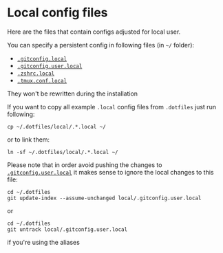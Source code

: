 # Local config files

Here are the files that contain configs adjusted for local user.

You can specify a persistent config in following files (in `~/` folder):
- [`.gitconfig.local`](/local/.gitconfig.local)
- [`.gitconfig.user.local`](/local/.gitconfig.user.local)
- [`.zshrc.local`](/local/.zshrc.local)
- [`.tmux.conf.local`](/local/.tmux.conf.local)

They won't be rewritten during the installation

If you want to copy all example `.local` config files from `.dotfiles` just run following:
```shell
cp ~/.dotfiles/local/.*.local ~/
```

or to link them:
```shell
ln -sf ~/.dotfiles/local/.*.local ~/
```

Please note that in order avoid pushing the changes to [`.gitconfig.user.local`](/local/.gitconfig.user.local)
it makes sense to ignore the local changes to this file:
```shell
cd ~/.dotfiles
git update-index --assume-unchanged local/.gitconfig.user.local
```

or

```
cd ~/.dotfiles
git untrack local/.gitconfig.user.local
```

if you're using the aliases
